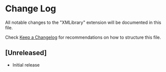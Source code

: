# Change Log

All notable changes to the "XMLibrary" extension will be documented in this file.

Check [Keep a Changelog](http://keepachangelog.com/) for recommendations on how to structure this file.

## [Unreleased]

- Initial release